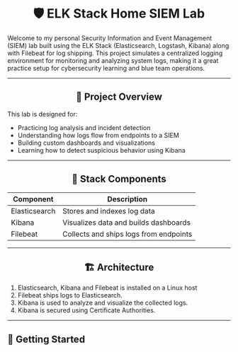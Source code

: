 <h1 align="center">🛡️ ELK Stack Home SIEM Lab</h1>

Welcome to my personal Security Information and Event Management (SIEM) lab built using the ELK Stack (Elasticsearch, Logstash, Kibana) along with Filebeat for log shipping. This project simulates a centralized logging environment for monitoring and analyzing system logs, making it a great practice setup for cybersecurity learning and blue team operations.


---

<h2 align="center">📸 Project Overview</h2>

This lab is designed for:

- Practicing log analysis and incident detection
- Understanding how logs flow from endpoints to a SIEM
- Building custom dashboards and visualizations
- Learning how to detect suspicious behavior using Kibana

---

<h2 align="center">🧰 Stack Components</h2>

| Component     | Description                               |
|---------------|-------------------------------------------|
| Elasticsearch | Stores and indexes log data               |
| Kibana        | Visualizes data and builds dashboards     |
| Filebeat      | Collects and ships logs from endpoints    |

---

<h2 align="center">🏗️ Architecture</h2>


1. Elasticsearch, Kibana and Filebeat is installed on a Linux host
2. Filebeat ships logs to Elasticsearch.
3. Kibana is used to analyze and visualize the collected logs.
4. Kibana is secured using Certificate Authorities.
   
---

## 🚀 Getting Started


